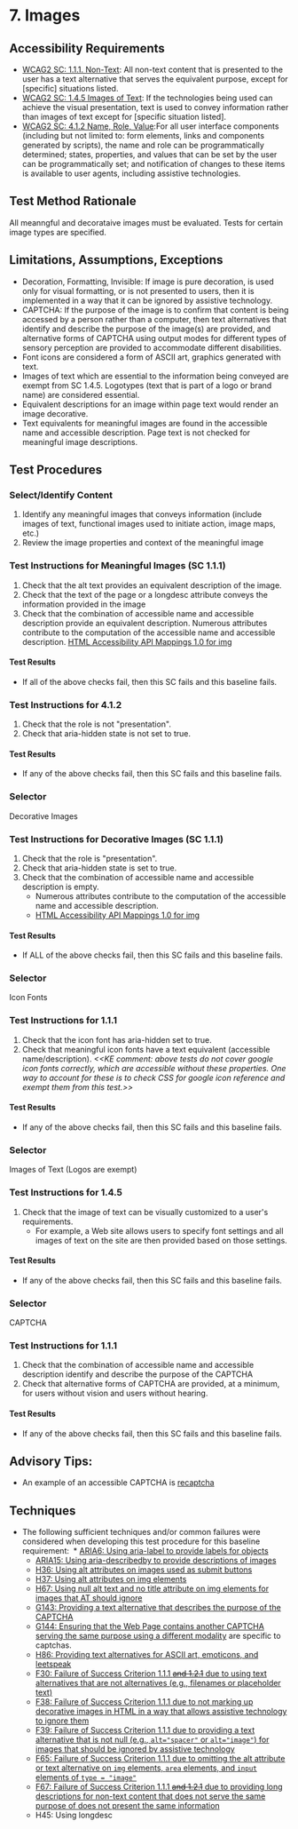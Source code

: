 # 7. Images

## Accessibility Requirements
* [WCAG2 SC: 1.1.1. Non-Text](https://www.w3.org/TR/UNDERSTANDING-WCAG20/text-equiv-all.html):  All non-text content that is presented to the user has a text alternative that serves the equivalent purpose, except for [specific] situations listed. 
* [WCAG2 SC: 1.4.5 Images of Text](https://www.w3.org/TR/UNDERSTANDING-WCAG20/visual-audio-contrast-text-presentation.html):  If the technologies being used can achieve the visual presentation, text is used to convey information rather than images of text except for [specific situation listed].
* [WCAG2 SC: 4.1.2 Name, Role, Value](https://www.w3.org/TR/UNDERSTANDING-WCAG20/ensure-compat-rsv.html):For all user interface components (including but not limited to: form elements, links and components generated by scripts), the name and role can be programmatically determined; states, properties, and values that can be set by the user can be programmatically set; and notification of changes to these items is available to user agents, including assistive technologies. 

## Test Method Rationale
All meanngful and decorataive images must be evaluated. Tests for certain image types are specified. 

## Limitations, Assumptions, Exceptions
  * Decoration, Formatting, Invisible: If image is pure decoration, is used only for visual formatting, or is not presented to users, then it is implemented in a way that it can be ignored by assistive technology.
 * CAPTCHA: If the purpose of the image is to confirm that content is being accessed by a person rather than a computer, then text alternatives that identify and describe the purpose of the image(s) are provided, and alternative forms of CAPTCHA using output modes for different types of sensory perception are provided to accommodate different disabilities.   
 * Font icons are considered a form of ASCII art, graphics generated with text.
 * Images of text which are essential to the information being conveyed are exempt from SC 1.4.5. Logotypes (text that is part of a logo or brand name) are considered essential.
 * Equivalent descriptions for an image within page text would render an image decorative.
 * Text equivalents for meaningful images are found in the accessible name and accessible description. Page text is not checked for meaningful image descriptions.
 
## Test Procedures 
### Select/Identify Content
1. Identify any meaningful images that conveys information (include images of text, functional images used to initiate action, image maps, etc.)
1. Review the image properties and context of the meaningful image

### Test Instructions for Meaningful Images (SC 1.1.1) 
1. Check that the alt text provides an equivalent description of the image.
1. Check that the text of the page or a longdesc attribute conveys the information provided in the image
1. Check that the combination of accessible name and accessible description provide an equivalent description. Numerous attributes contribute to the computation of the accessible name and accessible description. [HTML Accessibility API Mappings 1.0 for img](https://www.w3.org/TR/2017/WD-html-aam-1.0-20171027/#img-element)

#### Test Results
* If all of the above checks fail, then this SC fails and this baseline fails.

### Test Instructions for 4.1.2
1. Check that the role is not "presentation".
1. Check that aria-hidden state is not set to true. 

#### Test Results
* If any of the above checks fail, then this SC fails and this baseline fails.

### Selector
Decorative Images

### Test Instructions for Decorative Images (SC 1.1.1)
1. Check that the role is "presentation". 
1. Check that aria-hidden state is set to true.
1. Check that the combination of accessible name and accessible description is empty. 
   * Numerous attributes contribute to the computation of the accessible name and accessible description. 
   * [HTML Accessibility API Mappings 1.0 for img](https://www.w3.org/TR/2017/WD-html-aam-1.0-20171027/#img-element)
   
#### Test Results
* If ALL of the above checks fail, then this SC fails and this baseline fails.

### Selector
Icon Fonts

### Test Instructions for 1.1.1
1. Check that the icon font has aria-hidden set to true. 
2. Check that meaningful icon fonts have a text equivalent (accessible name/description).
*<<KE comment: above tests do not cover google icon fonts correctly, which are accessible without these properties. One way to account for these is to check CSS for google icon reference and exempt them from this test.>>*

#### Test Results
* If any of the above checks fail, then this SC fails and this baseline fails.

### Selector
Images of Text (Logos are exempt)

### Test Instructions for 1.4.5
1. Check that the image of text can be visually customized to a user's requirements.
   * For example, a Web site allows users to specify font settings and all images of text on the site are then provided based on those settings.

#### Test Results
* If any of the above checks fail, then this SC fails and this baseline fails.

### Selector
CAPTCHA

### Test Instructions for 1.1.1
1. Check that the combination of accessible name and accessible description identify and describe the purpose of the CAPTCHA
1. Check that alternative forms of CAPTCHA are provided, at a minimum, for users without vision and users without hearing.

#### Test Results
* If any of the above checks fail, then this SC fails and this baseline fails.

## Advisory Tips:
* An example of an accessible CAPTCHA is [recaptcha](https://www.google.com/recaptcha/api2/demo?invisible=true)

## Techniques
* The following sufficient techniques and/or common failures were considered when developing this test procedure for this baseline requirement:
  * [ARIA6: Using aria-label to provide labels for objects](https://www.w3.org/TR/WCAG20-TECHS/ARIA6.html)
  * [ARIA15: Using aria-describedby to provide descriptions of images](https://www.w3.org/TR/WCAG20-TECHS/ARIA15.html)
  * [H36: Using alt attributes on images used as submit buttons](https://www.w3.org/TR/WCAG20-TECHS/H36.html)
  * [H37: Using alt attributes on img elements](https://www.w3.org/TR/WCAG20-TECHS/H37.html)
  * [H67: Using null alt text and no title attribute on img elements for images that AT should ignore](https://www.w3.org/TR/WCAG20-TECHS/H67.html)
  * [G143: Providing a text alternative that describes the purpose of the CAPTCHA](https://www.w3.org/TR/WCAG20-TECHS/G143.html)
  * [G144: Ensuring that the Web Page contains another CAPTCHA serving the same purpose using a different modality](https://www.w3.org/TR/WCAG20-TECHS/G144.html) are specific to captchas.
  * [H86: Providing text alternatives for ASCII art, emoticons, and leetspeak](https://www.w3.org/TR/WCAG20-TECHS/H86.html)
  * [F30: Failure of Success Criterion 1.1.1 ~~and 1.2.1~~ due to using text alternatives that are not alternatives (e.g., filenames or placeholder text)](https://www.w3.org/TR/WCAG20-TECHS/F30.html)
  * [F38: Failure of Success Criterion 1.1.1 due to not marking up decorative images in HTML in a way that allows assistive technology to ignore them](https://www.w3.org/TR/WCAG20-TECHS/F38.html)
  * [F39: Failure of Success Criterion 1.1.1 due to providing a text alternative that is not null (e.g., `alt="spacer"` or `alt="image"`) for images that should be ignored by assistive technology](https://www.w3.org/TR/WCAG20-TECHS/F39.html)
  * [F65: Failure of Success Criterion 1.1.1 due to omitting the alt attribute or text alternative on `img` elements, `area` elements, and `input` elements of `type = "image"`](https://www.w3.org/TR/WCAG20-TECHS/F65.html)
  * [F67: Failure of Success Criterion 1.1.1 ~~and 1.2.1~~ due to providing long descriptions for non-text content that does not serve the same purpose of does not present the same information](https://www.w3.org/TR/WCAG20-TECHS/F67.html)
  * H45: Using longdesc
